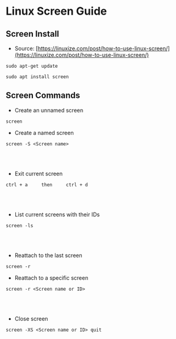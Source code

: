 # Linux Screen Guide



## Screen Install
- Source: [https://linuxize.com/post/how-to-use-linux-screen/](https://linuxize.com/post/how-to-use-linux-screen/)

```
sudo apt-get update
```
```
sudo apt install screen
```


## Screen Commands

- Create an unnamed screen
```
screen 
```
- Create a named screen
```
screen -S <Screen name>
```

<br>
</br>

- Exit current screen
```
ctrl + a     then     ctrl + d
```
<br>
</br>

- List current screens with their IDs
```
screen -ls
```
<br>
</br>

- Reattach to the last screen
```
screen -r
```

- Reattach to a specific screen
```
screen -r <Screen name or ID>
```
<br>
</br>

- Close screen
```
screen -XS <Screen name or ID> quit
```
